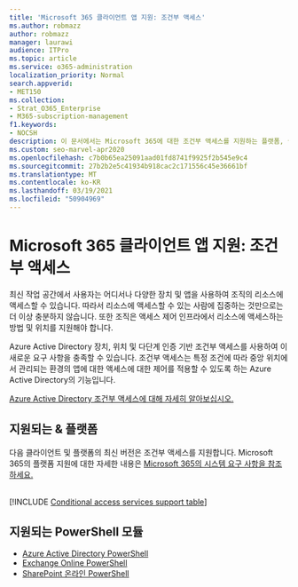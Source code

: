 ```yaml
---
title: 'Microsoft 365 클라이언트 앱 지원: 조건부 액세스'
ms.author: robmazz
author: robmazz
manager: laurawi
audience: ITPro
ms.topic: article
ms.service: o365-administration
localization_priority: Normal
search.appverid:
- MET150
ms.collection:
- Strat_O365_Enterprise
- M365-subscription-management
f1.keywords:
- NOCSH
description: 이 문서에서는 Microsoft 365에 대한 조건부 액세스를 지원하는 플랫폼, 클라이언트 및 PowerShell 모듈에 대해 자세히 알아보습니다.
ms.custom: seo-marvel-apr2020
ms.openlocfilehash: c7b0b65ea25091aad01fd8741f9925f2b545e9c4
ms.sourcegitcommit: 27b2b2e5c41934b918cac2c171556c45e36661bf
ms.translationtype: MT
ms.contentlocale: ko-KR
ms.lasthandoff: 03/19/2021
ms.locfileid: "50904969"
---
```

# <a name="microsoft-365-client-app-support-conditional-access"></a>Microsoft 365 클라이언트 앱 지원: 조건부 액세스

최신 작업 공간에서 사용자는 어디서나 다양한 장치 및 앱을 사용하여 조직의 리소스에 액세스할 수 있습니다. 따라서 리소스에 액세스할 수 있는 사람에 집중하는 것만으로는 더 이상 충분하지 않습니다. 또한 조직은 액세스 제어 인프라에서 리소스에 액세스하는 방법 및 위치를 지원해야 합니다.

Azure Active Directory 장치, 위치 및 다단계 인증 기반 조건부 액세스를 사용하여 이 새로운 요구 사항을 충족할 수 있습니다. 조건부 액세스는 특정 조건에 따라 중앙 위치에서 관리되는 환경의 앱에 대한 액세스에 대한 제어를 적용할 수 있도록 하는 Azure Active Directory의 기능입니다.

[Azure Active Directory 조건부 액세스에 대해 자세히 알아보십시오.](/azure/active-directory/conditional-access/)

## <a name="supported-clients--platforms"></a>지원되는 & 플랫폼

다음 클라이언트 및 플랫폼의 최신 버전은 조건부 액세스를 지원합니다. Microsoft 365의 플랫폼 지원에 대한 자세한 내용은 [Microsoft 365의 시스템 요구 사항을 참조하세요.](/microsoft-365/microsoft-365-and-office-resources)
<br>
<br>

[!INCLUDE [Conditional access services support table](../includes/microsoft-365-client-support-conditional-access-include.md)]

## <a name="supported-powershell-modules"></a>지원되는 PowerShell 모듈

- [Azure Active Directory PowerShell](/powershell/azure/active-directory/overview?view=azureadps-2.0)
- [Exchange Online PowerShell](/powershell/exchange/exchange-online-powershell)
- [SharePoint 온라인 PowerShell](/powershell/sharepoint/sharepoint-online/connect-sharepoint-online)
